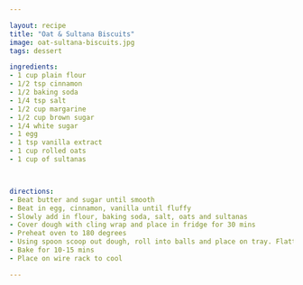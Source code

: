 ```yaml
---

layout: recipe
title: "Oat & Sultana Biscuits"
image: oat-sultana-biscuits.jpg
tags: dessert

ingredients:
- 1 cup plain flour
- 1/2 tsp cinnamon
- 1/2 baking soda
- 1/4 tsp salt
- 1/2 cup margarine
- 1/2 cup brown sugar
- 1/4 white sugar
- 1 egg
- 1 tsp vanilla extract
- 1 cup rolled oats
- 1 cup of sultanas



directions:
- Beat butter and sugar until smooth
- Beat in egg, cinnamon, vanilla until fluffy
- Slowly add in flour, baking soda, salt, oats and sultanas
- Cover dough with cling wrap and place in fridge for 30 mins
- Preheat oven to 180 degrees
- Using spoon scoop out dough, roll into balls and place on tray. Flatten with fork.
- Bake for 10-15 mins
- Place on wire rack to cool

---
```

